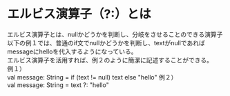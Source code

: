 # エルビス演算子（?:）とは  
エルビス演算子とは、nullかどうかを判断し、分岐をさせることのできる演算子  
以下の例１では、普通のif文でnullかどうかを判断し、textがnullであればmessageにhelloを代入するようになっている。  
エルビス演算子を活用すれば、例２のように簡潔に記述することができる。  
例１）  
val message: String = if (text != null) text else "hello"
例２）  
val message: String = text ?: "hello"
